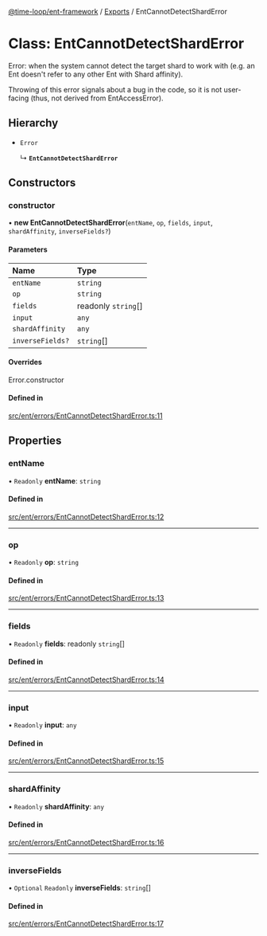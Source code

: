 [@time-loop/ent-framework](../README.md) / [Exports](../modules.md) / EntCannotDetectShardError

# Class: EntCannotDetectShardError

Error: when the system cannot detect the target shard to work with (e.g. an
Ent doesn't refer to any other Ent with Shard affinity).

Throwing of this error signals about a bug in the code, so it is not
user-facing (thus, not derived from EntAccessError).

## Hierarchy

- `Error`

  ↳ **`EntCannotDetectShardError`**

## Constructors

### constructor

• **new EntCannotDetectShardError**(`entName`, `op`, `fields`, `input`, `shardAffinity`, `inverseFields?`)

#### Parameters

| Name | Type |
| :------ | :------ |
| `entName` | `string` |
| `op` | `string` |
| `fields` | readonly `string`[] |
| `input` | `any` |
| `shardAffinity` | `any` |
| `inverseFields?` | `string`[] |

#### Overrides

Error.constructor

#### Defined in

[src/ent/errors/EntCannotDetectShardError.ts:11](https://github.com/clickup/rest-client/blob/master/src/ent/errors/EntCannotDetectShardError.ts#L11)

## Properties

### entName

• `Readonly` **entName**: `string`

#### Defined in

[src/ent/errors/EntCannotDetectShardError.ts:12](https://github.com/clickup/rest-client/blob/master/src/ent/errors/EntCannotDetectShardError.ts#L12)

___

### op

• `Readonly` **op**: `string`

#### Defined in

[src/ent/errors/EntCannotDetectShardError.ts:13](https://github.com/clickup/rest-client/blob/master/src/ent/errors/EntCannotDetectShardError.ts#L13)

___

### fields

• `Readonly` **fields**: readonly `string`[]

#### Defined in

[src/ent/errors/EntCannotDetectShardError.ts:14](https://github.com/clickup/rest-client/blob/master/src/ent/errors/EntCannotDetectShardError.ts#L14)

___

### input

• `Readonly` **input**: `any`

#### Defined in

[src/ent/errors/EntCannotDetectShardError.ts:15](https://github.com/clickup/rest-client/blob/master/src/ent/errors/EntCannotDetectShardError.ts#L15)

___

### shardAffinity

• `Readonly` **shardAffinity**: `any`

#### Defined in

[src/ent/errors/EntCannotDetectShardError.ts:16](https://github.com/clickup/rest-client/blob/master/src/ent/errors/EntCannotDetectShardError.ts#L16)

___

### inverseFields

• `Optional` `Readonly` **inverseFields**: `string`[]

#### Defined in

[src/ent/errors/EntCannotDetectShardError.ts:17](https://github.com/clickup/rest-client/blob/master/src/ent/errors/EntCannotDetectShardError.ts#L17)
